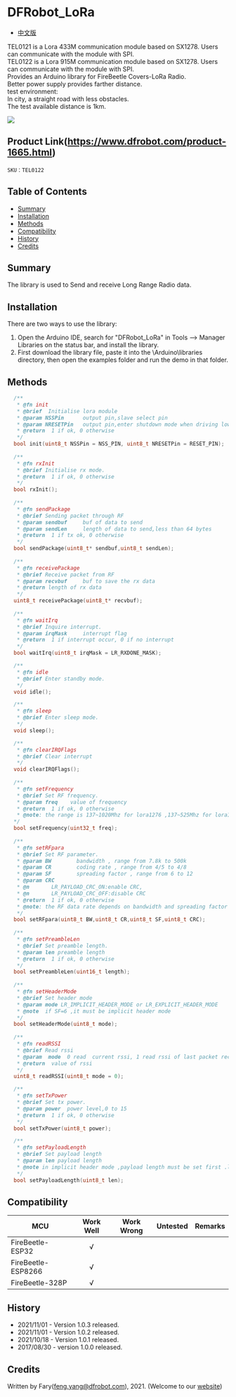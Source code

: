 # DFRobot_LoRa

- [中文版](./README_CN.md)

TEL0121 is a Lora 433M communication module based on SX1278. Users can communicate with the module with SPI. <br>
TEL0122 is a Lora 915M communication module based on SX1278. Users can communicate with the module with SPI.<br>
Provides an Arduino library for FireBeetle Covers-LoRa Radio. <br>
Better power supply provides farther distance. <br>
test environment: <br>
In city, a straight road with less obstacles. <br>
The test available distance is 1km.

![](./resources/images/TEL0122.png)

## Product Link(https://www.dfrobot.com/product-1665.html)

    SKU：TEL0122

## Table of Contents

* [Summary](#summary)
* [Installation](#installation)
* [Methods](#methods)
* [Compatibility](#compatibility)
* [History](#history)
* [Credits](#credits)


## Summary
The library is used to Send and receive Long Range Radio data.

## Installation

There are two ways to use the library:
1. Open the Arduino IDE, search for "DFRobot_LoRa" in Tools --> Manager Libraries on the status bar, and install the library.
2. First download the library file, paste it into the \Arduino\libraries directory, then open the examples folder and run the demo in that folder.

## Methods

```C++
  /**
   * @fn init
   * @brief  Initialise lora module
   * @param NSSPin		output pin,slave select pin
   * @param NRESETPin 	output pin,enter shutdown mode when driving low
   * @return  1 if ok, 0 otherwise
   */
  bool init(uint8_t NSSPin = NSS_PIN, uint8_t NRESETPin = RESET_PIN);
  
  /**
   * @fn rxInit
   * @brief Initialise rx mode.
   * @return  1 if ok, 0 otherwise
   */
  bool rxInit();
  
  /**
   * @fn sendPackage
   * @brief Sending packet through RF
   * @param sendbuf		buf of data to send
   * @param	sendLen		length of data to send,less than 64 bytes
   * @return  1 if tx ok, 0 otherwise
   */
  bool sendPackage(uint8_t* sendbuf,uint8_t sendLen);
  
  /**
   * @fn receivePackage
   * @brief Receive packet from RF
   * @param recvbuf		buf to save the rx data
   * @return length of rx data
   */
  uint8_t receivePackage(uint8_t* recvbuf);
  
  /**
   * @fn waitIrq
   * @brief Inquire interrupt.
   * @param irqMask		interrupt flag
   * @return  1 if interrupt occur, 0 if no interrupt
   */
  bool waitIrq(uint8_t irqMask = LR_RXDONE_MASK);

  /**
   * @fn idle
   * @brief Enter standby mode.
   */
  void idle();

  /**
   * @fn sleep
   * @brief Enter sleep mode.
   */
  void sleep();

  /**
   * @fn clearIRQFlags
   * @brief Clear interrupt
   */
  void clearIRQFlags();
  
  /**
   * @fn setFrequency
   * @brief Set RF frequency.
   * @param	freq    value of frequency
   * @return  1 if ok, 0 otherwise
   * @note: the range is 137~1020Mhz for lora1276 ,137~525Mhz for lora1278
  */
  bool setFrequency(uint32_t freq);
  
  /**
   * @fn setRFpara
   * @brief Set RF parameter.
   * @param BW        bandwidth , range from 7.8k to 500k
   * @param CR        coding rate , range from 4/5 to 4/8
   * @param SF        spreading factor , range from 6 to 12
   * @param CRC
   * @n       LR_PAYLOAD_CRC_ON:enable CRC,
   * @n       LR_PAYLOAD_CRC_OFF:disable CRC
   * @return  1 if ok, 0 otherwise
   * @note: the RF data rate depends on bandwidth and spreading factor coding rate affects time on air. if SF=6 ,it will turn to implict mode in this function
   */
  bool setRFpara(uint8_t BW,uint8_t CR,uint8_t SF,uint8_t CRC);
  
  /**
   * @fn setPreambleLen
   * @brief Set preamble length.
   * @param len preamble length
   * @return  1 if ok, 0 otherwise
   */
  bool setPreambleLen(uint16_t length);
  
  /**
   * @fn setHeaderMode
   * @brief Set header mode
   * @param	mode LR_IMPLICIT_HEADER_MODE or LR_EXPLICIT_HEADER_MODE
   * @note	if SF=6 ,it must be implicit header mode
   */
  bool setHeaderMode(uint8_t mode);
  
  /**
   * @fn readRSSI
   * @brief Read rssi
   * @param  mode  0 read  current rssi, 1 read rssi of last packet received
   * @return  value of rssi
   */
  uint8_t readRSSI(uint8_t mode = 0);

  /**
   * @fn setTxPower
   * @brief Set tx power.
   * @param power  power level,0 to 15
   * @return  1 if ok, 0 otherwise
   */
  bool setTxPower(uint8_t power);

  /**
   * @fn setPayloadLength
   * @brief Set payload length
   * @param	len payload length
   * @note in implicit header mode ,payload length must be set first .length is fix in  implicit header mode
   */
  bool setPayloadLength(uint8_t len);
```

## Compatibility

MCU                | Work Well | Work Wrong | Untested  | Remarks
------------------ | :----------: | :----------: | :---------: | -----
FireBeetle-ESP32   |      √       |             |            | 
FireBeetle-ESP8266 |      √       |             |            | 
FireBeetle-328P    |      √       |             |            | 

## History

- 2021/11/01 - Version 1.0.3 released.
- 2021/11/01 - Version 1.0.2 released.
- 2021/10/18 - Version 1.0.1 released.
- 2017/08/30 - version 1.0.0 released.

## Credits

Written by Fary(feng.yang@dfrobot.com), 2021. (Welcome to our [website](https://www.dfrobot.com/))
